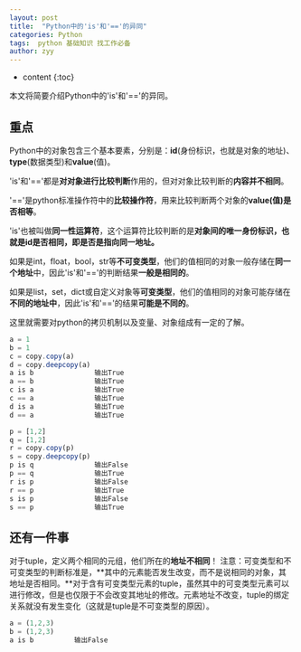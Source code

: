 ```yaml
---
layout: post
title:  "Python中的'is'和'=='的异同"
categories: Python
tags:  python 基础知识 找工作必备
author: zyy
---
```


* content
{:toc}

本文将简要介绍Python中的'is'和'=='的异同。

## 重点

Python中的对象包含三个基本要素，分别是：**id**(身份标识，也就是对象的地址)、**type**(数据类型)和**value**(值)。

'is'和'=='都是**对对象进行比较判断**作用的，但对对象比较判断的**内容并不相同**。




'=='是python标准操作符中的**比较操作符**，用来比较判断两个对象的**value(值)是否相等**。

'is'也被叫做**同一性运算符**，这个运算符比较判断的是**对象间的唯一身份标识，也就是id是否相同，即是否是指向同一地址。**

如果是int，float，bool，str等**不可变类型**，他们的值相同的对象一般存储在**同一个地址**中，因此'is'和'=='的判断结果**一般是相同的**。

如果是list，set，dict或自定义对象等**可变类型**，他们的值相同的对象可能存储在**不同的地址中**，因此'is'和'=='的结果**可能是不同的**。


这里就需要对python的拷贝机制以及变量、对象组成有一定的了解。

```js
a = 1
b = 1
c = copy.copy(a)
d = copy.deepcopy(a)
a is b               输出True
a == b               输出True
c is a               输出True
c == a               输出True
d is a               输出True
d == a               输出True

p = [1,2]
q = [1,2]
r = copy.copy(p)
s = copy.deepcopy(p)
p is q               输出False
p == q               输出True
r is p               输出False
r == p               输出True
s is p               输出False
s == p               输出True
```

## 还有一件事

对于tuple，定义两个相同的元组，他们所在的**地址不相同**！
注意：可变类型和不可变类型的判断标准是，**其中的元素能否发生改变，而不是说相同的对象，其地址是否相同。**对于含有可变类型元素的tuple，虽然其中的可变类型元素可以进行修改，但是也仅限于不会改变其地址的修改。元素地址不改变，tuple的绑定关系就没有发生变化（这就是tuple是不可变类型的原因）。
```js
a = (1,2,3)
b = (1,2,3)
a is b          输出False
```